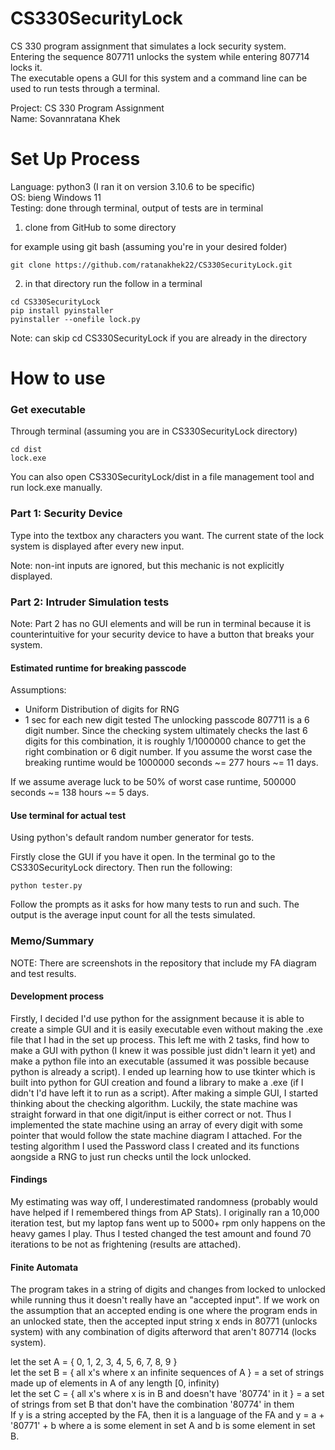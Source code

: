 # CS330SecurityLock
CS 330 program assignment that simulates a lock security system.  
Entering the sequence 807711 unlocks the system while entering 807714 locks it.  
The executable opens a GUI for this system and a command line can be used to run tests through a terminal.

Project: CS 330 Program Assignment  
Name: Sovannratana Khek

# Set Up Process
Language: python3 (I ran it on version 3.10.6 to be specific)  
OS: bieng Windows 11  
Testing: done through terminal, output of tests are in terminal

1. clone from GitHub to some directory

for example using git bash (assuming you're in your desired folder)
```
git clone https://github.com/ratanakhek22/CS330SecurityLock.git
```
2. in that directory run the follow in a terminal
```
cd CS330SecurityLock
pip install pyinstaller
pyinstaller --onefile lock.py
```
Note: can skip cd CS330SecurityLock if you are already in the directory

# How to use
### Get executable
Through terminal (assuming you are in CS330SecurityLock directory)
```
cd dist
lock.exe
```
You can also open CS330SecurityLock/dist in a file management tool and run lock.exe manually.

### Part 1: Security Device
Type into the textbox any characters you want.
The current state of the lock system is displayed after every new input.

Note: non-int inputs are ignored, but this mechanic is not explicitly displayed.

### Part 2: Intruder Simulation tests
Note: Part 2 has no GUI elements and will be run in terminal because it is counterintuitive for your security device to have a button that breaks your system.

#### Estimated runtime for breaking passcode
Assumptions:
 - Uniform Distribution of digits for RNG
 - 1 sec for each new digit tested
The unlocking passcode 807711 is a 6 digit number. Since the checking system ultimately checks the last 6 digits for this combination, it is roughly 1/1000000 chance to get the right combination or 6 digit number. If you assume the worst case the breaking runtime would be 1000000 seconds ~= 277 hours ~= 11 days.

If we assume average luck to be 50% of worst case runtime, 500000 seconds ~= 138 hours ~= 5 days.

#### Use terminal for actual test
Using python's default random number generator for tests.

Firstly close the GUI if you have it open.
In the terminal go to the CS330SecurityLock directory.
Then run the following:
```
python tester.py
```
Follow the prompts as it asks for how many tests to run and such.
The output is the average input count for all the tests simulated.

### Memo/Summary
NOTE: There are screenshots in the repository that include my FA diagram and test results.

#### Development process
Firstly, I decided I'd use python for the assignment because it is able to create a simple GUI and it is easily executable even without making the .exe file that I had in the set up process. This left me with 2 tasks, find how to make a GUI with python (I knew it was possible just didn't learn it yet) and make a python file into an executable (assumed it was possible because python is already a script). I ended up learning how to use tkinter which is built into python for GUI creation and found a library to make a .exe (if I didn't I'd have left it to run as a script). After making a simple GUI, I started thinking about the checking algorithm. Luckily, the state machine was straight forward in that one digit/input is either correct or not. Thus I implemented the state machine using an array of every digit with some pointer that would follow the state machine diagram I attached. For the testing algorithm I used the Password class I created and its functions aongside a RNG to just run checks until the lock unlocked.

#### Findings
My estimating was way off, I underestimated randomness (probably would have helped if I remembered things from AP Stats). I originally ran a 10,000 iteration test, but my laptop fans went up to 5000+ rpm only happens on the heavy games I play. Thus I tested changed the test amount and found 70 iterations to be not as frightening (results are attached).

#### Finite Automata
The program takes in a string of digits and changes from locked to unlocked while running thus it doesn't really have an "accepted input". If we work on the assumption that an accepted ending is one where the program ends in an unlocked state, then the accepted input string x ends in 80771 (unlocks system) with any combination of digits afterword that aren't 807714 (locks system).

let the set A = { 0, 1, 2, 3, 4, 5, 6, 7, 8, 9 }  
let the set B = { all x's where x an infinite sequences of A } = a set of strings made up of elements in A of any length \[0, infinity)  
let the set C = { all x's where x is in B and doesn't have '80774' in it } = a set of strings from set B that don't have the combination '80774' in them  
If y is a string accepted by the FA, then it is a language of the FA and y = a + '80771' +  b where a is some element in set A and b is some element in set B.
